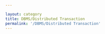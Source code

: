 ```yaml
---

layout: category
title: DBMS/Distributed Transaction
permalink: '/DBMS/Distributed Transaction'
---
```

